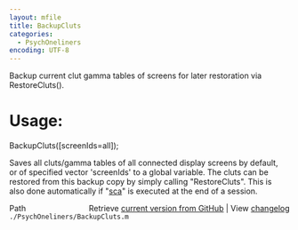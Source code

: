 ```yaml
---
layout: mfile
title: BackupCluts
categories:
  - PsychOneliners
encoding: UTF-8
---
```


Backup current clut gamma tables of screens for later restoration via RestoreCluts().  

# Usage:  

BackupCluts([screenIds=all]);  

Saves all cluts/gamma tables of all connected display screens by default,  
or of specified vector 'screenIds' to a global variable. The cluts can be  
restored from this backup copy by simply calling "RestoreCluts". This is  
also done automatically if "[sca](/docs/sca)" is executed at the end of a session.  



<div class="code_header" style="text-align:right;">
  <span style="float:left;">Path&nbsp;&nbsp;</span> <span class="counter">Retrieve <a href=
  "https://raw.github.com/Psychtoolbox-3/Psychtoolbox-3/beta/./PsychOneliners/BackupCluts.m">current version from GitHub</a> | View <a href=
  "https://github.com/Psychtoolbox-3/Psychtoolbox-3/commits/beta/./PsychOneliners/BackupCluts.m">changelog</a></span>
</div>
<div class="code">
  <code>./PsychOneliners/BackupCluts.m</code>
</div>
